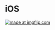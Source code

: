 # iOS
<a href="https://imgflip.com/gif/2vtsva"><img src="https://i.imgflip.com/2vtsva.gif" title="made at imgflip.com"/></a>
